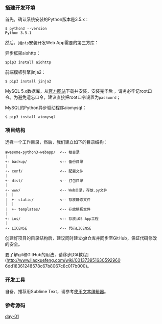 ### 搭建开发环境

首先，确认系统安装的Python版本是3.5.x：

    
    
    $ python3 --version
    Python 3.5.1
    

然后，用`pip`安装开发Web App需要的第三方库：

异步框架aiohttp：

    
    
    $pip3 install aiohttp
    

前端模板引擎jinja2：

    
    
    $ pip3 install jinja2
    

MySQL 5.x数据库，从[官方网站](http://dev.mysql.com/downloads/mysql/5.6.html)下载并安装，安装完毕后
，请务必牢记root口令。为避免遗忘口令，建议直接把root口令设置为`password`；

MySQL的Python异步驱动程序aiomysql：

    
    
    $ pip3 install aiomysql
    

### 项目结构

选择一个工作目录，然后，我们建立如下的目录结构：

    
    
    awesome-python3-webapp/  <-- 根目录
    |
    +- backup/               <-- 备份目录
    |
    +- conf/                 <-- 配置文件
    |
    +- dist/                 <-- 打包目录
    |
    +- www/                  <-- Web目录，存放.py文件
    |  |
    |  +- static/            <-- 存放静态文件
    |  |
    |  +- templates/         <-- 存放模板文件
    |
    +- ios/                  <-- 存放iOS App工程
    |
    +- LICENSE               <-- 代码LICENSE
    

创建好项目的目录结构后，建议同时建立git仓库并同步至GitHub，保证代码修改的安全。

要了解git和GitHub的用法，请移步[Git教程](http://www.liaoxuefeng.com/wiki/001373951630592960
6dd18361248578c67b8067c8c017b000)。

### 开发工具

自备，推荐用Sublime Text，请参考[使用文本编辑器](/wiki/0014316089557264a6b348958f449949df42a6d3a2e542c000/0014316399410395f704750ee9440228135925a6ca1dad8000)。

### 参考源码

[day-01](https://github.com/michaelliao/awesome-python3-webapp/tree/day-01)

